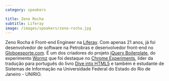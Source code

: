 ```yaml
---
category: speakers

title: Zeno Rocha
subtitle: Liferay
image: /images/speakers/zeno-rocha.jpg
---
```

Zeno Rocha é Front-end Engineer na <a href="//liferay.com/" rel="external">Liferay</a>. Com apenas 21 anos, já foi desenvolvedor de software na Petrobras e desenvolvedor front-end no <a href="//Globoesporte.com" rel="external">Globoesporte.com</a>. É um dos criadores do projeto <a href="//jqueryboilerplate.com" rel="external">jQuery Boilerplate</a>, do experimento <a href="//html5-pro.com/wormz" rel="external">Wormz</a> que foi destaque no <a href="//www.chromeexperiments.com/detail/wormz/" rel="external">Chrome Experiments</a>, lider da tradução para português do livro <a href="//diveintohtml5.com.br/" rel="external">Dive into HTML5</a> e também é estudante de Sistemas de Informação na Universidade Federal do Estado do Rio de Janeiro - UNIRIO.